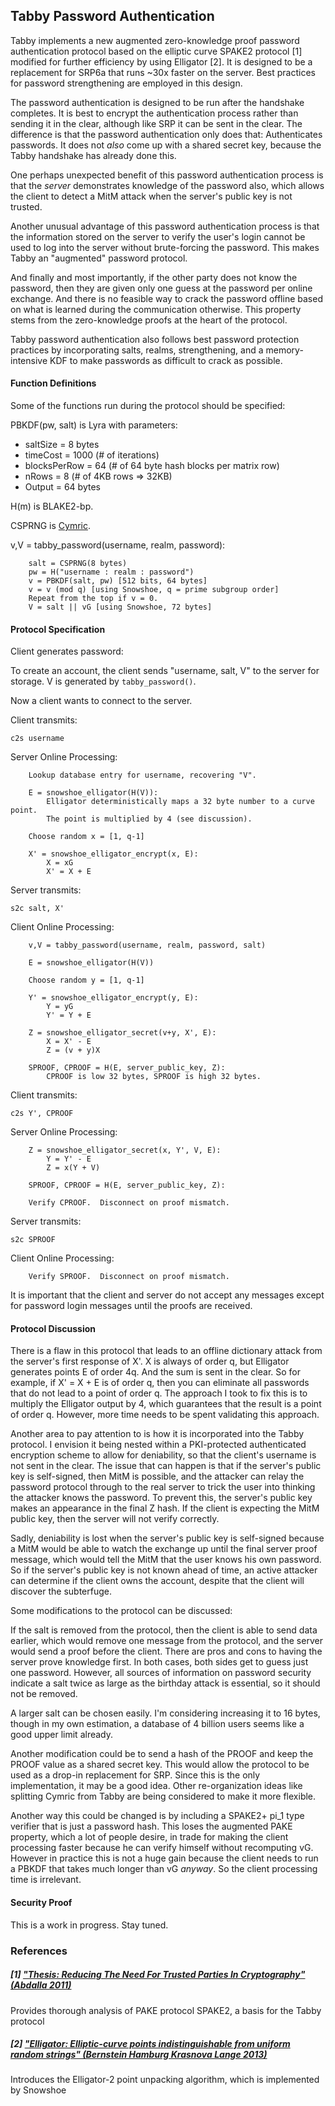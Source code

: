 ## Tabby Password Authentication

Tabby implements a new augmented zero-knowledge proof password authentication
protocol based on the elliptic curve SPAKE2 protocol [1] modified for further
efficiency by using Elligator [2].  It is designed to be a replacement for SRP6a
that runs ~30x faster on the server.  Best practices for password strengthening
are employed in this design.

The password authentication is designed to be run after the handshake completes.
It is best to encrypt the authentication process rather than sending it in the
clear, although like SRP it can be sent in the clear.  The difference is that
the password authentication only does that: Authenticates passwords.  It does
not *also* come up with a shared secret key, because the Tabby handshake has
already done this.

One perhaps unexpected benefit of this password authentication process is that
the *server* demonstrates knowledge of the password also, which allows the
client to detect a MitM attack when the server's public key is not trusted.

Another unusual advantage of this password authentication process is that the
information stored on the server to verify the user's login cannot be used to
log into the server without brute-forcing the password.  This makes Tabby an
"augmented" password protocol.

And finally and most importantly, if the other party does not know the password,
then they are given only one guess at the password per online exchange.  And
there is no feasible way to crack the password offline based on what is learned
during the communication otherwise.  This property stems from the zero-knowledge
proofs at the heart of the protocol.

Tabby password authentication also follows best password protection practices
by incorporating salts, realms, strengthening, and a memory-intensive KDF to
make passwords as difficult to crack as possible.


#### Function Definitions

Some of the functions run during the protocol should be specified:

PBKDF(pw, salt) is Lyra with parameters:

+ saltSize = 8 bytes
+ timeCost = 1000 (# of iterations)
+ blocksPerRow = 64 (# of 64 byte hash blocks per matrix row)
+ nRows = 8 (# of 4KB rows => 32KB)
+ Output = 64 bytes

H(m) is BLAKE2-bp.

CSPRNG is [Cymric](https://github.com/catid/cymric).

v,V = tabby_password(username, realm, password):

~~~
	salt = CSPRNG(8 bytes)
	pw = H("username : realm : password")
	v = PBKDF(salt, pw) [512 bits, 64 bytes]
	v = v (mod q) [using Snowshoe, q = prime subgroup order]
	Repeat from the top if v = 0.
	V = salt || vG [using Snowshoe, 72 bytes]
~~~


#### Protocol Specification

Client generates password:

To create an account, the client sends "username, salt, V" to the server for storage.  V is generated by `tabby_password()`.

Now a client wants to connect to the server.

Client transmits:

~~~
c2s username
~~~

Server Online Processing:

~~~
	Lookup database entry for username, recovering "V".

	E = snowshoe_elligator(H(V)):
		Elligator deterministically maps a 32 byte number to a curve point.
		The point is multiplied by 4 (see discussion).

	Choose random x = [1, q-1]

	X' = snowshoe_elligator_encrypt(x, E):
		X = xG
		X' = X + E
~~~

Server transmits:

~~~
s2c salt, X'
~~~

Client Online Processing:

~~~
	v,V = tabby_password(username, realm, password, salt)

	E = snowshoe_elligator(H(V))

	Choose random y = [1, q-1]

	Y' = snowshoe_elligator_encrypt(y, E):
		Y = yG
		Y' = Y + E

	Z = snowshoe_elligator_secret(v+y, X', E):
		X = X' - E
		Z = (v + y)X

	SPROOF, CPROOF = H(E, server_public_key, Z):
		CPROOF is low 32 bytes, SPROOF is high 32 bytes.
~~~

Client transmits:

~~~
c2s Y', CPROOF
~~~

Server Online Processing:

~~~
	Z = snowshoe_elligator_secret(x, Y', V, E):
		Y = Y' - E
		Z = x(Y + V)

	SPROOF, CPROOF = H(E, server_public_key, Z):

	Verify CPROOF.  Disconnect on proof mismatch.
~~~

Server transmits:

~~~
s2c SPROOF
~~~

Client Online Processing:

~~~
	Verify SPROOF.  Disconnect on proof mismatch.
~~~

It is important that the client and server do not accept any messages
except for password login messages until the proofs are received.


#### Protocol Discussion

There is a flaw in this protocol that leads to an offline dictionary attack from the server's first response of X'.  X is always of order q, but Elligator generates points E of order 4q.  And the sum is sent in the clear.  So for example, if X' = X + E is of order q, then you can eliminate all passwords that do not lead to a point of order q.  The approach I took to fix this is to multiply the Elligator output by 4, which guarantees that the result is a point of order q.  However, more time needs to be spent validating this approach.

Another area to pay attention to is how it is incorporated into the Tabby protocol.  I envision it being nested within a PKI-protected authenticated encryption scheme to allow for deniability, so that the client's username is not sent in the clear.  The issue that can happen is that if the server's public key is self-signed, then MitM is possible, and the attacker can relay the password protocol through to the real server to trick the user into thinking the attacker knows the password.  To prevent this, the server's public key makes an appearance in the final Z hash.  If the client is expecting the MitM public key, then the server will not verify correctly.

Sadly, deniability is lost when the server's public key is self-signed because a MitM would be able to watch the exchange up until the final server proof message, which would tell the MitM that the user knows his own password.  So if the server's public key is not known ahead of time, an active attacker can determine if the client owns the account, despite that the client will discover the subterfuge.

Some modifications to the protocol can be discussed:

If the salt is removed from the protocol, then the client is able to send data earlier, which would remove one message from the protocol, and the server would send a proof before the client.  There are pros and cons to having the server prove knowledge first.  In both cases, both sides get to guess just one password.  However, all sources of information on password security indicate a salt twice as large as the birthday attack is essential, so it should not be removed.

A larger salt can be chosen easily.  I'm considering increasing it to 16 bytes, though in my own estimation, a database of 4 billion users seems like a good upper limit already.

Another modification could be to send a hash of the PROOF and keep the PROOF value as a shared secret key.  This would allow the protocol to be used as a drop-in replacement for SRP.  Since this is the only implementation, it may be a good idea.  Other re-organization ideas like splitting Cymric from Tabby are being considered to make it more flexible.

Another way this could be changed is by including a SPAKE2+ pi_1 type verifier that is just a password hash.  This loses the augmented PAKE property, which a lot of people desire, in trade for making the client processing faster because he can verify himself without recomputing vG.  However in practice this is not a huge gain because the client needs to run a PBKDF that takes much longer than vG *anyway*.  So the client processing time is irrelevant.


#### Security Proof

This is a work in progress.  Stay tuned.


### References

##### [1] ["Thesis: Reducing The Need For Trusted Parties In Cryptography" (Abdalla 2011)](http://www.di.ens.fr/~mabdalla/papers/hdrthesis.pdf)
Provides thorough analysis of PAKE protocol SPAKE2, a basis for the Tabby protocol

##### [2] ["Elligator: Elliptic-curve points indistinguishable from uniform random strings" (Bernstein Hamburg Krasnova Lange 2013)](http://elligator.cr.yp.to/elligator-20130828.pdf)
Introduces the Elligator-2 point unpacking algorithm, which is implemented by Snowshoe

